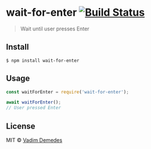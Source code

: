 # wait-for-enter [![Build Status](https://travis-ci.org/vadimdemedes/wait-for-enter.svg?branch=master)](https://travis-ci.org/vadimdemedes/wait-for-enter)

> Wait until user presses Enter


## Install

```
$ npm install wait-for-enter
```


## Usage

```js
const waitForEnter = require('wait-for-enter');

await waitForEnter();
// User pressed Enter
```


## License

MIT © [Vadim Demedes](https://github.com/vadimdemedes)
